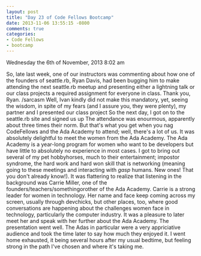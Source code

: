 ```yaml
---
layout: post
title: "Day 23 of Code Fellows Bootcamp"
date: 2013-11-06 13:55:15 -0800
comments: true
categories:
- Code Fellows
- bootcamp
---
```

Wednesday the 6th of November, 2013  8:02 am

  So, late last week, one of our instructors was commenting about how one of
the founders of seattle.rb, Ryan Davis, had been bugging him to make
attending the next seattle.rb meetup and presenting either a lightning talk
or our class projects a required assignment for everyone in class. Thank you,
Ryan. /sarcasm
  Well, Ivan kindly did not make this mandatory, yet, seeing the wisdom, in
spite of my fears (and I assure you, they were plenty), my partner and I
presented our class project  So the next day, I got on to the seattle.rb site
and signed us up  The attendance was enourmous, apparently about three times
their norm. But that's what you get when you nag CodeFellows and the Ada
Academy to attend; well, there's a lot of us.
  It was absolutely delightful to meet the women from the Ada Academy. The
Ada Academy is a year-long program for women who want to be developers but
have little to absolutely no experience in most cases. I got to bring out
several of my pet hobbyhorses, much to their entertainment; impostor syndrome,
the hard work and hard won skill that is networking (meaning going to these
meetings and interacting with *gasp* humans. New ones! That you don't already
know!). It was flattering to realize that listening in the background was
Carrie Miller, one of the founders/teachers/somethingorother of the Ada
Academy. Carrie is a strong leader for women in technology. Her name and face
keep coming across my screen, usually through devchicks, but other places,
too, where good conversations are happening about the challenges women face
in technology, particularly the computer industry. It was a pleasure to later
meet her and speak with her further about the Ada Academy.
  The presentation went well.  The Adas in particular were a very appriciative
audience and took the time later to say how much they enjoyed it.  I went home
exhausted, it being several hours after my usual bedtime, but feeling strong
in the path I've chosen and where it's taking me.
